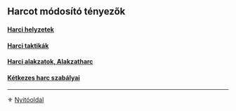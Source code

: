 ## Harcot módosító tényezők

#### [Harci helyzetek](065_01_harci_helyzetek.md)

#### [Harci taktikák](065_02_harci_taktikak.md)

#### [Harci alakzatok, Alakzatharc](065_03_harci_alakzatok.md)

#### [Kétkezes harc szabályai](065_04_ketkezes_harc_szabalyai.md)

---

⚜️ [Nyitóoldal](start.md#6-harcrendszer-%EF%B8%8F)
